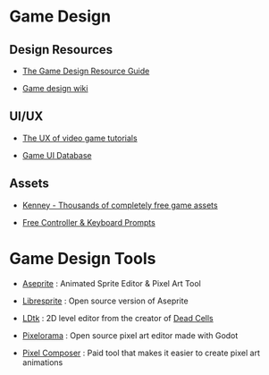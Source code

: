 # Game Design

## Design Resources

- [The Game Design Resource Guide](https://alexiamandeville.medium.com/the-game-design-resource-guide-e19bb237877)

- [Game design wiki](https://news.ycombinator.com/item?id=36725406)

## UI/UX

- [The UX of video game tutorials](https://uxdesign.cc/the-ux-of-video-game-tutorials-7e7bc37e2ceb)

- [Game UI Database](https://www.gameuidatabase.com/)

## Assets

- [Kenney - Thousands of completely free game assets](https://www.kenney.nl/)

- [Free Controller & Keyboard Prompts](https://thoseawesomeguys.com/prompts/)

# Game Design Tools

- [Aseprite](https://www.aseprite.org/) : Animated Sprite Editor & Pixel Art Tool

- [Libresprite](https://libresprite.github.io/#!/) : Open source version of Aseprite

- [LDtk](https://ldtk.io/) : 2D level editor from the creator of [Dead Cells](https://dead-cells.com/)

- [Pixelorama](https://github.com/Orama-Interactive/Pixelorama) : Open source pixel art editor made with Godot

- [Pixel Composer](https://makham.itch.io/pixel-composer?s=35) : Paid tool that makes it easier to create pixel art animations